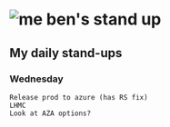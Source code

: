 # ![me](https://avatars2.githubusercontent.com/u/5232044?s=50&v=4) ben's stand up

## My daily stand-ups
 
### Wednesday

    Release prod to azure (has RS fix)
    LHMC
    Look at AZA options?
